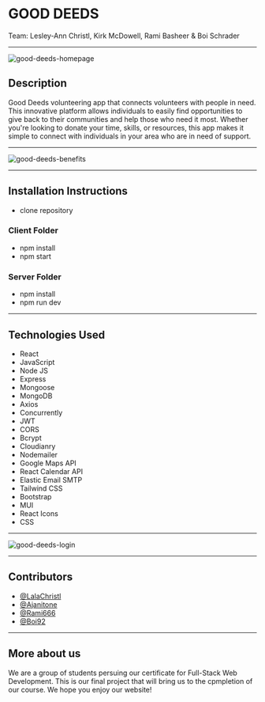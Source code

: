 # GOOD DEEDS

Team: Lesley-Ann Christl, Kirk McDowell, Rami Basheer & Boi Schrader

---

![good-deeds-homepage](https://user-images.githubusercontent.com/73485164/228052876-78f3f6b8-d516-4291-9ccd-25fd4ee28254.png)

## Description

Good Deeds volunteering app that connects volunteers with people in need. This innovative platform allows individuals to easily find opportunities to give back to their communities and help those who need it most. Whether you're looking to donate your time, skills, or resources, this app makes it simple to connect with individuals in your area who are in need of support.

---

![good-deeds-benefits](https://user-images.githubusercontent.com/73485164/228053244-25bf26a9-3b2f-4bf9-91aa-40c558da020d.png)

---

## Installation Instructions

- clone repository

### Client Folder

- npm install
- npm start

### Server Folder

- npm install
- npm run dev

---

## Technologies Used

- React
- JavaScript
- Node JS
- Express
- Mongoose
- MongoDB
- Axios
- Concurrently
- JWT
- CORS
- Bcrypt
- Cloudianry
- Nodemailer
- Google Maps API
- React Calendar API
- Elastic Email SMTP
- Tailwind CSS
- Bootstrap
- MUI
- React Icons
- CSS

---

![good-deeds-login](https://user-images.githubusercontent.com/73485164/228052938-2e16e79a-7740-4023-87d3-f25a4bbde1ad.png)

---

## Contributors

- [@LalaChristl
  ](https://github.com/LalaChristl)
- [@Ajanitone
  ](https://github.com/Ajanitone)
- [@Rami666
  ](https://github.com/Rami666)
- [@Boi92
  ](https://github.com/Boi92)

---

## More about us

We are a group of students persuing our certificate for Full-Stack Web Development. This is our final project that will bring us to the cpmpletion of our course. We hope you enjoy our website!
